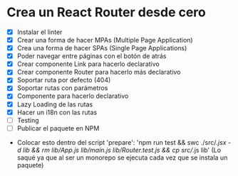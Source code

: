 # Crea un React Router desde cero

- [x] Instalar el linter
- [x] Crear una forma de hacer MPAs (Multiple Page Application)
- [x] Crea una forma de hacer SPAs (Single Page Applications)
- [x] Poder navegar entre páginas con el botón de atrás
- [x] Crear componente Link para hacerlo declarativo
- [x] Crear componente Router para hacerlo más declarativo
- [x] Soportar ruta por defecto (404)
- [x] Soportar rutas con parámetros
- [x] Componente <Route /> para hacerlo declarativo
- [x] Lazy Loading de las rutas
- [x] Hacer un i18n con las rutas
- [ ] Testing
- [ ] Publicar el paquete en NPM

- Colocar esto dentro del script 'prepare': 'npm run test && swc ./src/_.jsx -d lib && rm lib/App.js lib/main.js lib/Router.test.js && cp src/_.js lib' (Lo saqué ya que al ser un monorepo se ejecuta cada vez que se instala un paquete)
